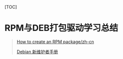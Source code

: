 [TOC]
# RPM与DEB打包驱动学习总结

> [How to create an RPM package/zh-cn](https://fedoraproject.org/wiki/How_to_create_an_RPM_package/zh-cn)
>
> [Debian 新维护者手册 ](https://www.debian.org/doc/manuals/maint-guide/index.zh-cn.html)


